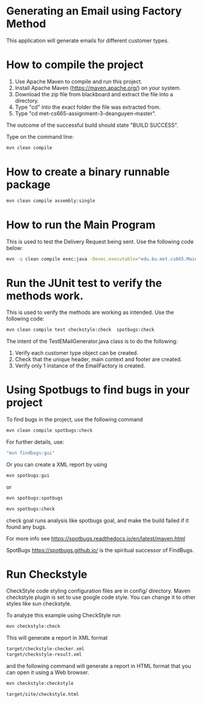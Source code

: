 # Generating an Email using Factory Method

This application will generate emails for different customer types.


# How to compile the project
1. Use Apache Maven to compile and run this project. 
2. Install Apache Maven (https://maven.apache.org/)  on your system. 
3. Download the zip file from blackboard and extract the file into a directory.
4. Type "cd" into the exact folder the file was extracted from.
5. Type "cd met-cs665-assignment-3-deanguyen-master".

The outcome of the successful build should state "BUILD SUCCESS".

Type on the command line: 

```bash
mvn clean compile
```

# How to create a binary runnable package 


```bash
mvn clean compile assembly:single
```


#
# How to run the Main Program

This is used to test the Delivery Request being sent. Use the following code below:

```bash
mvn -q clean compile exec:java -Dexec.executable="edu.bu.met.cs665.Main" -Dlog4j.configuration="file:log4j.properties"
```



# Run the JUnit test to verify the methods work.

This is used to verify the methods are working as intended. Use the following code:

```bash
mvn clean compile test checkstyle:check  spotbugs:check
```

The intent of the TestEMailGenerator.java class is to do the following:
1.	Verify each customer type object can be created.
2.	Check that the unique header, main context and footer are created.
3.	Verify only 1 instance of the EmailFactory is created.

# Using Spotbugs to find bugs in your project 

To find bugs in the project, use the following command 

```bash
mvn clean compile spotbugs:check
```

For further details, use:
```bash
"mvn findbugs:gui"
```

Or you can create a XML report by using  


```bash
mvn spotbugs:gui 
```

or 


```bash
mvn spotbugs:spotbugs
```


```bash
mvn spotbugs:check 
```

check goal runs analysis like spotbugs goal, and make the build failed if it found any bugs. 


For more info see 
https://spotbugs.readthedocs.io/en/latest/maven.html


SpotBugs https://spotbugs.github.io/ is the spiritual successor of FindBugs.


# Run Checkstyle 

CheckStyle code styling configuration files are in config/ directory. Maven checkstyle plugin is set to use google code style. 
You can change it to other styles like sun checkstyle. 

To analyze this example using CheckStyle run 

```bash
mvn checkstyle:check
```

This will generate a report in XML format


```bash
target/checkstyle-checker.xml
target/checkstyle-result.xml
```

and the following command will generate a report in HTML format that you can open it using a Web browser. 

```bash
mvn checkstyle:checkstyle
```

```bash
target/site/checkstyle.html
```
